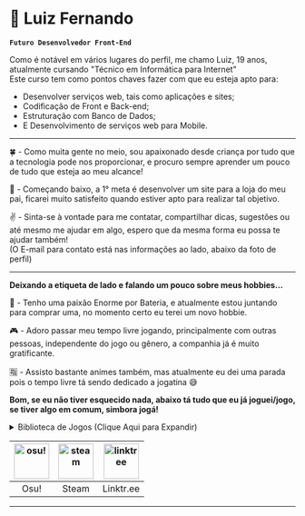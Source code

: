 # 🍃 Luiz Fernando

**`Futuro Desenvolvedor Front-End`**  

Como é notável em vários lugares do perfil, me chamo Luiz, 19 anos, atualmente cursando "Técnico em Informática para Internet"<br>
Este curso tem como pontos chaves fazer com que eu esteja apto para:
- Desenvolver serviços web, tais como aplicações e sites;
- Codificação de Front e Back-end;
- Estruturação com Banco de Dados;
- E Desenvolvimento de serviços web para Mobile.<br>

---

🍀 - Como muita gente no meio, sou apaixonado desde criança por tudo que a tecnologia pode nos proporcionar, e procuro sempre aprender um pouco de tudo que esteja ao meu alcance!

🚩 - Começando baixo, a 1° meta é desenvolver um site para a loja do meu pai, ficarei muito satisfeito quando estiver apto para realizar tal objetivo.

✌ - Sinta-se à vontade para me contatar, compartilhar dicas, sugestões ou até mesmo me ajudar em algo, espero que da mesma forma eu possa te ajudar também!<br>
(O E-mail para contato está nas informações ao lado, abaixo da foto de perfil)

---

**Deixando a etiqueta de lado e falando um pouco sobre meus hobbies...**

🥁 - Tenho uma paixão Enorme por Bateria, e atualmente estou juntando para comprar uma, no momento certo eu terei um novo hobbie.<br>

🎮 - Adoro passar meu tempo livre jogando, principalmente com outras pessoas, independente do jogo ou gênero, a companhia já é muito gratificante.<br>

🈯 - Assisto bastante animes também, mas atualmente eu dei uma parada pois o tempo livre tá sendo dedicado a jogatina 😅

**Bom, se eu não tiver esquecido nada, abaixo tá tudo que eu já joguei/jogo, se tiver algo em comum, simbora jogá!**
<details>
<blockquote class="imgur-embed-pub" lang="en" data-id="YHs8y9H" data-context="false" ><a href="//imgur.com/YHs8y9H"></a></blockquote><script async src="//s.imgur.com/min/embed.js" charset="utf-8"></script>
    <summary>Biblioteca de Jogos (Clique Aqui para Expandir)</summary>
    <img src="https://i.imgur.com/YHs8y9H.png" alt="j1">
    <img src="https://i.imgur.com/oeKc429.png" alt="j2">
    <img src="https://i.imgur.com/q6GOOgF.png" alt="j3">
</details>

<div align="center">

| [<img src="https://i.imgur.com/ojztpA8.png" width="62px" alt="osu!">](https://osu.ppy.sh/users/13374872) | [<img src="https://i.imgur.com/xZQkl5k.png" width="62px" alt="steam">](https://steamcommunity.com/id/ntlxiin/) | [<img src="https://i.imgur.com/9fefMY4.png" width="62px" alt="linktree">](https://linktr.ee/ntlxiin) |
|:--:|:--:|:--:|
| Osu! | Steam | Linktr.ee |

</div>

---

